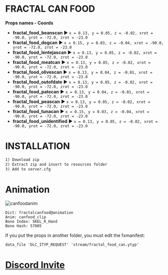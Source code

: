# FRACTAL CAN FOOD

**Props names - Coords**
* **fractal_food_beanscan**     ► `x = 0.13, y = 0.05, z = -0.02, xrot = -90.0, yrot = -72.0, zrot = -23.0`
* **fractal_food_dogcan**       ► `x = 0.15, y = 0.03, z = -0.04, xrot = -90.0, yrot = -72.0, zrot = -23.0`
* **fractal_food_lentejascan**  ► `x = 0.13, y = 0.05, z = -0.02, xrot = -90.0, yrot = -72.0, zrot = -23.0`
* **fractal_food_meatcan**      ► `x = 0.13, y = 0.05, z = -0.02, xrot = -90.0, yrot = -72.0, zrot = -23.0`
* **fractal_food_olivescan**    ► `x = 0.13, y = 0.04, z = -0.01, xrot = -90.0, yrot = -72.0, zrot = -23.0`
* **fractal_food_outofdate**    ► `x = 0.13, y = 0.05, z = -0.02, xrot = -90.0, yrot = -72.0, zrot = -23.0`
* **fractal_food_patecan**      ► `x = 0.13, y = 0.04, z = -0.01, xrot = -90.0, yrot = -72.0, zrot = -23.0`
* **fractal_food_peascan**      ► `x = 0.13, y = 0.05, z = -0.02, xrot = -90.0, yrot = -72.0, zrot = -23.0`
* **fractal_food_tunacan**      ► `x = 0.15, y = 0.03, z = -0.04, xrot = -90.0, yrot = -72.0, zrot = -23.0`
* **fractal_food_unidentified** ► `x = 0.13, y = 0.05, z = -0.02, xrot = -90.0, yrot = -72.0, zrot = -23.0`

# INSTALLATION
```markdown
1) Download zip
2) Extract zip and insert to resources folder
3) Add to server.cfg
```

# Animation
![canfoodanim](https://github.com/FRACTAL-GAME-STUDIOS/fractal_canfood/assets/48241519/0d0a8a4d-f708-4da2-9611-6c6e2b91408e)
```
Dict: fractalcanfood@animation
Anim: canfood_clip
Bone Index: SKEL_R_Hand
Bone Hash: 57005
````

If you put the props in another folder, you must edit the fxmanifest:

`data_file 'DLC_ITYP_REQUEST' 'stream/fractal_food_can.ytyp'`

# [Discord Invite](https://discord.com/v7h3PnssaS)
